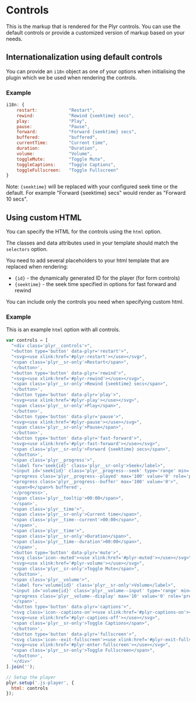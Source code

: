 # Controls

This is the markup that is rendered for the Plyr controls. You can use the default controls or provide a customized version of markup based on your needs.

## Internationalization using default controls

You can provide an `i18n` object as one of your options when initialising the plugin which we be used when rendering the controls.

### Example

```javascript
i18n: {
    restart:            "Restart",
    rewind:             "Rewind {seektime} secs",
    play:               "Play",
    pause:              "Pause",
    forward:            "Forward {seektime} secs",
    buffered:           "buffered",
    currentTime:        "Current time",
    duration:           "Duration",
    volume:             "Volume",
    toggleMute:         "Toggle Mute",
    toggleCaptions:     "Toggle Captions",
    toggleFullscreen:   "Toggle Fullscreen"
}
```

Note: `{seektime}` will be replaced with your configured seek time or the default. For example "Forward {seektime} secs" would render as "Forward 10 secs".

## Using custom HTML

You can specify the HTML for the controls using the `html` option.

The classes and data attributes used in your template should match the `selectors` option.

You need to add several placeholders to your html template that are replaced when rendering:

- `{id}` - the dynamically generated ID for the player (for form controls)
- `{seektime}` - the seek time specified in options for fast forward and rewind

You can include only the controls you need when specifying custom html.

### Example

This is an example `html` option with all controls.

```javascript
var controls = [
  "<div class='plyr__controls'>",
  "<button type='button' data-plyr='restart'>",
  "<svg><use xlink:href='#plyr-restart'></use></svg>",
  "<span class='plyr__sr-only'>Restart</span>",
  '</button>',
  "<button type='button' data-plyr='rewind'>",
  "<svg><use xlink:href='#plyr-rewind'></use></svg>",
  "<span class='plyr__sr-only'>Rewind {seektime} secs</span>",
  '</button>',
  "<button type='button' data-plyr='play'>",
  "<svg><use xlink:href='#plyr-play'></use></svg>",
  "<span class='plyr__sr-only'>Play</span>",
  '</button>',
  "<button type='button' data-plyr='pause'>",
  "<svg><use xlink:href='#plyr-pause'></use></svg>",
  "<span class='plyr__sr-only'>Pause</span>",
  '</button>',
  "<button type='button' data-plyr='fast-forward'>",
  "<svg><use xlink:href='#plyr-fast-forward'></use></svg>",
  "<span class='plyr__sr-only'>Forward {seektime} secs</span>",
  '</button>',
  "<span class='plyr__progress'>",
  "<label for='seek{id}' class='plyr__sr-only'>Seek</label>",
  "<input id='seek{id}' class='plyr__progress--seek' type='range' min='0' max='100' step='0.1' value='0' data-plyr='seek'>",
  "<progress class='plyr__progress--played' max='100' value='0' role='presentation'></progress>",
  "<progress class='plyr__progress--buffer' max='100' value='0'>",
  '<span>0</span>% buffered',
  '</progress>',
  "<span class='plyr__tooltip'>00:00</span>",
  '</span>',
  "<span class='plyr__time'>",
  "<span class='plyr__sr-only'>Current time</span>",
  "<span class='plyr__time--current'>00:00</span>",
  '</span>',
  "<span class='plyr__time'>",
  "<span class='plyr__sr-only'>Duration</span>",
  "<span class='plyr__time--duration'>00:00</span>",
  '</span>',
  "<button type='button' data-plyr='mute'>",
  "<svg class='icon--muted'><use xlink:href='#plyr-muted'></use></svg>",
  "<svg><use xlink:href='#plyr-volume'></use></svg>",
  "<span class='plyr__sr-only'>Toggle Mute</span>",
  '</button>',
  "<span class='plyr__volume'>",
  "<label for='volume{id}' class='plyr__sr-only'>Volume</label>",
  "<input id='volume{id}' class='plyr__volume--input' type='range' min='0' max='10' value='5' data-plyr='volume'>",
  "<progress class='plyr__volume--display' max='10' value='0' role='presentation'></progress>",
  '</span>',
  "<button type='button' data-plyr='captions'>",
  "<svg class='icon--captions-on'><use xlink:href='#plyr-captions-on'></use></svg>",
  "<svg><use xlink:href='#plyr-captions-off'></use></svg>",
  "<span class='plyr__sr-only'>Toggle Captions</span>",
  '</button>',
  "<button type='button' data-plyr='fullscreen'>",
  "<svg class='icon--exit-fullscreen'><use xlink:href='#plyr-exit-fullscreen'></use></svg>",
  "<svg><use xlink:href='#plyr-enter-fullscreen'></use></svg>",
  "<span class='plyr__sr-only'>Toggle Fullscreen</span>",
  '</button>',
  '</div>'
].join('');

// Setup the player
plyr.setup('.js-player', {
  html: controls
});
```
